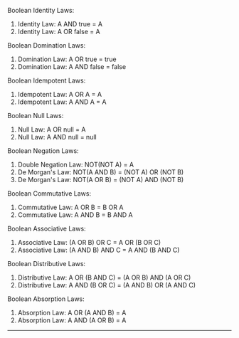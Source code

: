 Boolean Identity Laws:
1. Identity Law: A AND true = A
2. Identity Law: A OR false = A

Boolean Domination Laws:
1. Domination Law: A OR true = true
2. Domination Law: A AND false = false

Boolean Idempotent Laws:
1. Idempotent Law: A OR A = A
2. Idempotent Law: A AND A = A

Boolean Null Laws:
1. Null Law: A OR null = A
2. Null Law: A AND null = null

Boolean Negation Laws:
1. Double Negation Law: NOT(NOT A) = A
2. De Morgan's Law: NOT(A AND B) = (NOT A) OR (NOT B)
3. De Morgan's Law: NOT(A OR B) = (NOT A) AND (NOT B)

Boolean Commutative Laws:
1. Commutative Law: A OR B = B OR A
2. Commutative Law: A AND B = B AND A

Boolean Associative Laws:
1. Associative Law: (A OR B) OR C = A OR (B OR C)
2. Associative Law: (A AND B) AND C = A AND (B AND C)

Boolean Distributive Laws:
1. Distributive Law: A OR (B AND C) = (A OR B) AND (A OR C)
2. Distributive Law: A AND (B OR C) = (A AND B) OR (A AND C)

Boolean Absorption Laws:
1. Absorption Law: A OR (A AND B) = A
2. Absorption Law: A AND (A OR B) = A

---------

